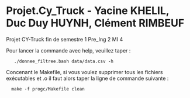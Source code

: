 # Projet.Cy_Truck - Yacine KHELIL, Duc Duy HUYNH, Clément RIMBEUF
Projet CY-Truck fin de semestre 1 Pre_Ing 2 MI 4




Pour lancer la commande avec help, veuillez taper :

       ./donnee_filtree.bash data/data.csv -h 


Concenant le Makefile, si vous voulez supprimer tous les fichiers exécutables et .o il faut alors taper la ligne de commande suivante : 
      
      make -f progc/Makefile clean 
